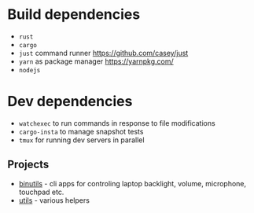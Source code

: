 # Build dependencies
* `rust`
* `cargo`
* `just` command runner https://github.com/casey/just
* `yarn` as package manager https://yarnpkg.com/
* `nodejs`

# Dev dependencies
* `watchexec` to run commands in response to file modifications
* `cargo-insta` to manage snapshot tests
* `tmux` for running dev servers in parallel

## Projects
* [binutils](binutils) - cli apps for controling laptop backlight, volume, microphone, touchpad etc.
* [utils](rs-utils) - various helpers
